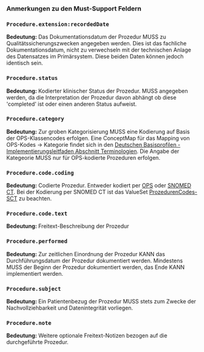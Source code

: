 ### Anmerkungen zu den Must-Support Feldern

### `Procedure.extension:recordedDate`

**Bedeutung:**
Das Dokumentationsdatum der Prozedur MUSS zu Qualitätssicherungszwecken angegeben werden. Dies ist das fachliche Dokumentationsdatum, nicht zu verwechseln mit der technischen Anlage des Datensatzes im Primärsystem. Diese beiden Daten können jedoch identisch sein.

### `Procedure.status`

**Bedeutung:**
Kodierter klinischer Status der Prozedur. MUSS angegeben werden, da die Interpretation der Prozedur davon abhängt ob diese 'completed' ist oder einen anderen Status aufweist.

### `Procedure.category`

**Bedeutung:**
Zur groben Kategorisierung MUSS eine Kodierung auf Basis der OPS-Klassencodes erfolgen. Eine ConceptMap für das Mapping von OPS-Kodes -> Kategorie findet sich in den [Deutschen Basisprofilen - Implementierungsleitfaden Abschnitt Terminologien](https://ig.fhir.de/basisprofile-de/stable/Terminologie-ConceptMaps.html). Die Angabe der Kategeorie MUSS nur für OPS-kodierte Prozeduren erfolgen.

### `Procedure.code.coding`

**Bedeutung:** Codierte Prozedur. Entweder kodiert per [OPS](https://www.bfarm.de/DE/Kodiersysteme/Klassifikationen/OPS-ICHI/OPS/_node.html) oder [SNOMED CT](https://www.snomed.org). Bei der Kodierung per SNOMED CT ist das ValueSet [ProzedurenCodes-SCT](https://simplifier.net/ISiK/ProzedurenCodes-SCT) zu beachten.

### `Procedure.code.text`

**Bedeutung:** Freitext-Beschreibung der Prozedur

### `Procedure.performed`

**Bedeutung:** Zur zeitlichen Einordnung der Prozedur KANN das Durchführungsdatum der Prozedur dokumentiert werden. Mindestens MUSS der Beginn der Prozedur dokumentiert werden, das Ende KANN implementiert werden.

### `Procedure.subject`

**Bedeutung:**  Ein Patientenbezug der Prozedur MUSS stets zum Zwecke der Nachvollziehbarkeit und Datenintegrität vorliegen.

### `Procedure.note`

**Bedeutung:**  Weitere optionale Freitext-Notizen bezogen auf die durchgeführte Prozedur.
